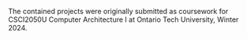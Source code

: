 The contained projects were originally submitted as coursework for CSCI2050U Computer Architecture I at Ontario Tech University, Winter 2024.